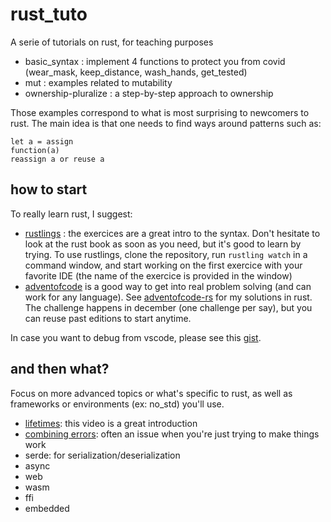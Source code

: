 # rust_tuto
A serie of tutorials on rust, for teaching purposes

- basic_syntax : implement 4 functions to protect you from covid (wear_mask, keep_distance, wash_hands, get_tested)
- mut : examples related to mutability
- ownership-pluralize : a step-by-step approach to ownership

Those examples correspond to what is most surprising to newcomers to rust. 
The main idea is that one needs to find ways around patterns such as:

```
let a = assign 
function(a)
reassign a or reuse a
```

## how to start
To really learn rust, I suggest:
* [rustlings](https://github.com/rust-lang/rustlings) : the exercices are a great intro to the syntax. Don't hesitate to look at the rust book as soon as you need, but it's good to learn by trying. To use rustlings, clone the repository, run `rustling watch` in a command window, and start working on the first exercice with your favorite IDE (the name of the exercice is provided in the window)
* [adventofcode](https://adventofcode.com/) is a good way to get into real problem solving (and can work for any language). See [adventofcode-rs](https://github.com/fimbault/adventofcode-rs) for my solutions in rust. The challenge happens in december (one challenge per say), but you can reuse past editions to start anytime.

In case you want to debug from vscode, please see this [gist](https://gist.github.com/fimbault/cc973b1d33b004c30fdfbeb36ff6ff34).

## and then what?
Focus on more advanced topics or what's specific to rust, as well as frameworks or environments (ex: no_std) you'll use.
* [lifetimes](https://www.youtube.com/watch?v=1QoT9fmPYr8): this video is a great introduction
* [combining errors](https://richard.dallaway.com/2020/01/20/rust-error-chaining.html): often an issue when you're just trying to make things work
* serde: for serialization/deserialization
* async
* web
* wasm
* ffi
* embedded
